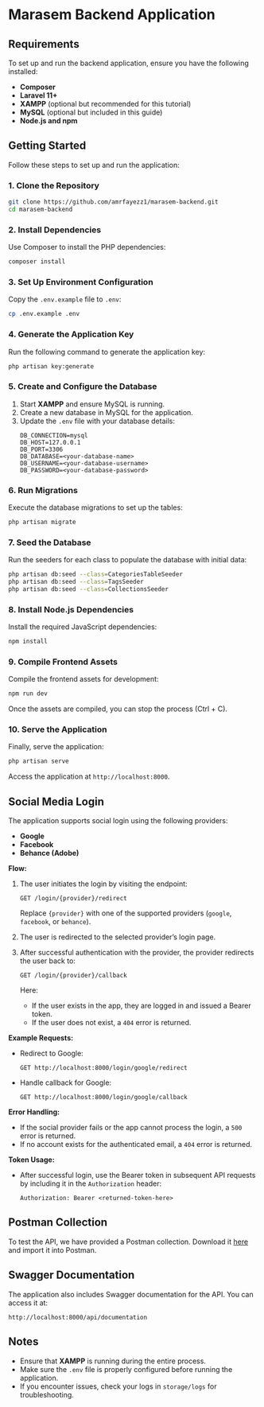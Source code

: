 # Marasem Backend Application

## Requirements
To set up and run the backend application, ensure you have the following installed:
- **Composer**
- **Laravel 11+**
- **XAMPP** (optional but recommended for this tutorial)
- **MySQL** (optional but included in this guide)
- **Node.js and npm**

## Getting Started
Follow these steps to set up and run the application:

### 1. Clone the Repository
```bash
git clone https://github.com/amrfayezz1/marasem-backend.git
cd marasem-backend
```

### 2. Install Dependencies
Use Composer to install the PHP dependencies:
```bash
composer install
```

### 3. Set Up Environment Configuration
Copy the `.env.example` file to `.env`:
```bash
cp .env.example .env
```

### 4. Generate the Application Key
Run the following command to generate the application key:
```bash
php artisan key:generate
```

### 5. Create and Configure the Database
1. Start **XAMPP** and ensure MySQL is running.
2. Create a new database in MySQL for the application.
3. Update the `.env` file with your database details:
    ```env
    DB_CONNECTION=mysql
    DB_HOST=127.0.0.1
    DB_PORT=3306
    DB_DATABASE=<your-database-name>
    DB_USERNAME=<your-database-username>
    DB_PASSWORD=<your-database-password>
    ```

### 6. Run Migrations
Execute the database migrations to set up the tables:
```bash
php artisan migrate
```

### 7. Seed the Database
Run the seeders for each class to populate the database with initial data:
```bash
php artisan db:seed --class=CategoriesTableSeeder
php artisan db:seed --class=TagsSeeder
php artisan db:seed --class=CollectionsSeeder
```

### 8. Install Node.js Dependencies
Install the required JavaScript dependencies:
```bash
npm install
```

### 9. Compile Frontend Assets
Compile the frontend assets for development:
```bash
npm run dev
```
Once the assets are compiled, you can stop the process (Ctrl + C).

### 10. Serve the Application
Finally, serve the application:
```bash
php artisan serve
```
Access the application at `http://localhost:8000`.

## Social Media Login
The application supports social login using the following providers:
- **Google**
- **Facebook**
- **Behance (Adobe)**

**Flow:**
1. The user initiates the login by visiting the endpoint:
   ```
   GET /login/{provider}/redirect
   ```
   Replace `{provider}` with one of the supported providers (`google`, `facebook`, or `behance`).

2. The user is redirected to the selected provider’s login page.

3. After successful authentication with the provider, the provider redirects the user back to:
   ```
   GET /login/{provider}/callback
   ```
   Here:
   - If the user exists in the app, they are logged in and issued a Bearer token.
   - If the user does not exist, a `404` error is returned.

**Example Requests:**
- Redirect to Google:
  ```
  GET http://localhost:8000/login/google/redirect
  ```
- Handle callback for Google:
  ```
  GET http://localhost:8000/login/google/callback
  ```

**Error Handling:**
- If the social provider fails or the app cannot process the login, a `500` error is returned.
- If no account exists for the authenticated email, a `404` error is returned.

**Token Usage:**
- After successful login, use the Bearer token in subsequent API requests by including it in the `Authorization` header:
  ```
  Authorization: Bearer <returned-token-here>
  ```

## Postman Collection
To test the API, we have provided a Postman collection. Download it [here](./postman-collection.json) and import it into Postman.

## Swagger Documentation
The application also includes Swagger documentation for the API. You can access it at:
```
http://localhost:8000/api/documentation
```

## Notes
- Ensure that **XAMPP** is running during the entire process.
- Make sure the `.env` file is properly configured before running the application.
- If you encounter issues, check your logs in `storage/logs` for troubleshooting.
